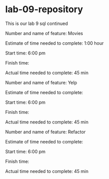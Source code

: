 # lab-09-repository
This is our lab 9 sql continued

Number and name of feature:  Movies

Estimate of time needed to complete:  1:00 hour   

Start time: 6:00 pm

Finish time: 

Actual time needed to complete: 45 min


Number and name of feature:  Yelp

Estimate of time needed to complete:     

Start time: 6:00 pm

Finish time: 

Actual time needed to complete: 45 min


Number and name of feature: Refactor

Estimate of time needed to complete:     

Start time: 6:00 pm

Finish time: 

Actual time needed to complete: 45 min
